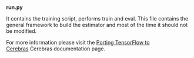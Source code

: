 


**run.py**

It contains the training script, performs train and eval. This file contains the general framework to build the estimator and most of the time it should not be modified.

For more information please visit the <a href="(https://docs.cerebras.net/en/1.6.0/tensorflow-docs/porting-tf-to-cs/index.html" target="_blank">Porting TensorFlow to Cerebras</a> Cerebras documentation page.

